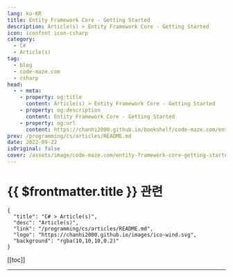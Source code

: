 ```yaml
---
lang: ko-KR
title: Entity Framework Core - Getting Started
description: Article(s) > Entity Framework Core - Getting Started
icon: iconfont icon-csharp
category: 
  - C#
  - Article(s)
tag: 
  - blog
  - code-maze.com
  - csharp
head:  
  - - meta:
    - property: og:title
      content: Article(s) > Entity Framework Core - Getting Started
    - property: og:description
      content: Entity Framework Core - Getting Started
    - property: og:url
      content: https://chanhi2000.github.io/bookshelf/code-maze.com/entity-framework-core-getting-started.html
prev: /programming/cs/articles/README.md
date: 2022-09-22
isOriginal: false
cover: /assets/image/code-maze.com/entity-framework-core-getting-started/banner.png
---
```


# {{ $frontmatter.title }} 관련

```component VPCard
{
  "title": "C# > Article(s)",
  "desc": "Article(s)",
  "link": "/programming/cs/articles/README.md",
  "logo": "https://chanhi2000.github.io/images/ico-wind.svg",
  "background": "rgba(10,10,10,0.2)"
}
```

[[toc]]

---

<SiteInfo
  name="Entity Framework Core - Getting Started"
  desc="Let's learn how to integrate Entity Framework Core in an ASP.NET Core application. We will talk about Entities and DbContext class in detail."
  url="https://code-maze.com/entity-framework-core-getting-started/"
  logo="/assets/image/code-maze.com/favicon.png"
  preview="/assets/image/code-maze.com/entity-framework-core-getting-started/banner.png"/>

<!-- TODO: 작성 -->
